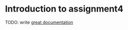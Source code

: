 # Introduction to assignment4

TODO: write [great documentation](http://jacobian.org/writing/what-to-write/)
